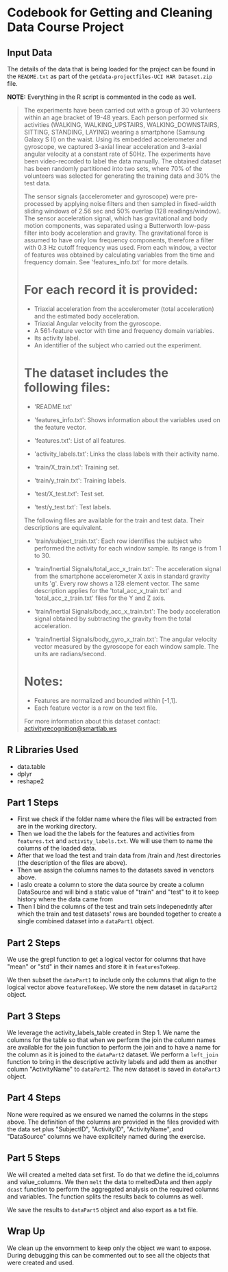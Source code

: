 # Codebook for Getting and Cleaning Data Course Project

## Input Data
The details of the data that is being loaded for the project can be found in the `README.txt` as part of the `getdata-projectfiles-UCI HAR Dataset.zip` file. 

**NOTE:** Everything in the R script is commented in the code as well.

<blockquote>
The experiments have been carried out with a group of 30 volunteers within an age bracket of 19-48 years. Each person performed six activities (WALKING, WALKING_UPSTAIRS, WALKING_DOWNSTAIRS, SITTING, STANDING, LAYING) wearing a smartphone (Samsung Galaxy S II) on the waist. Using its embedded accelerometer and gyroscope, we captured 3-axial linear acceleration and 3-axial angular velocity at a constant rate of 50Hz. The experiments have been video-recorded to label the data manually. The obtained dataset has been randomly partitioned into two sets, where 70% of the volunteers was selected for generating the training data and 30% the test data. 

The sensor signals (accelerometer and gyroscope) were pre-processed by applying noise filters and then sampled in fixed-width sliding windows of 2.56 sec and 50% overlap (128 readings/window). The sensor acceleration signal, which has gravitational and body motion components, was separated using a Butterworth low-pass filter into body acceleration and gravity. The gravitational force is assumed to have only low frequency components, therefore a filter with 0.3 Hz cutoff frequency was used. From each window, a vector of features was obtained by calculating variables from the time and frequency domain. See 'features_info.txt' for more details. 

For each record it is provided:
======================================

- Triaxial acceleration from the accelerometer (total acceleration) and the estimated body acceleration.
- Triaxial Angular velocity from the gyroscope. 
- A 561-feature vector with time and frequency domain variables. 
- Its activity label. 
- An identifier of the subject who carried out the experiment.

The dataset includes the following files:
=========================================

- 'README.txt'

- 'features_info.txt': Shows information about the variables used on the feature vector.

- 'features.txt': List of all features.

- 'activity_labels.txt': Links the class labels with their activity name.

- 'train/X_train.txt': Training set.

- 'train/y_train.txt': Training labels.

- 'test/X_test.txt': Test set.

- 'test/y_test.txt': Test labels.

The following files are available for the train and test data. Their descriptions are equivalent. 

- 'train/subject_train.txt': Each row identifies the subject who performed the activity for each window sample. Its range is from 1 to 30. 

- 'train/Inertial Signals/total_acc_x_train.txt': The acceleration signal from the smartphone accelerometer X axis in standard gravity units 'g'. Every row shows a 128 element vector. The same description applies for the 'total_acc_x_train.txt' and 'total_acc_z_train.txt' files for the Y and Z axis. 

- 'train/Inertial Signals/body_acc_x_train.txt': The body acceleration signal obtained by subtracting the gravity from the total acceleration. 

- 'train/Inertial Signals/body_gyro_x_train.txt': The angular velocity vector measured by the gyroscope for each window sample. The units are radians/second. 

Notes: 
======
- Features are normalized and bounded within [-1,1].
- Each feature vector is a row on the text file.

For more information about this dataset contact: activityrecognition@smartlab.ws
</blockquote>

## R Libraries Used

- data.table
- dplyr
- reshape2

## Part 1 Steps

* First we check if the folder name where the files will be extracted from are in the working directory.
* Then we load the the labels for the features and activities from `features.txt` and `activity_labels.txt`. We will use them to name the columns of the loaded data.
* After that we load the test and train data from /train and /test directories (the description of the files are above).
* Then we assign the columns names to the datasets saved in venctors above. 
* I aslo create a column to store the data source by create a column DataSource and will bind a static value of "train" and "test" to it to keep history where the data came from
* Then I bind the columns of the test and train sets indepenedntly after which the train and test datasets' rows are bounded together to create a single combined dataset into a `dataPart1` object.

## Part 2 Steps

We use the grepl function to get a logical vector for columns that have "mean" or "std" in their names and store it in `featuresToKeep`.

We then subset the `dataPart1` to include only the columns that align to the logical vector above `featureToKeep`. We store the new dataset in `dataPart2` object.

## Part 3 Steps

We leverage the activity_labels_table created in Step 1. We name the columns for the table so that when we perform the join the column names are available for the join function to perform the join and to have a name for the column as it is joined to the `dataPart2` dataset. We perform a `left_join` function to bring in the descriptive activity labels and add them as another column "ActivityName" to `dataPart2`. The new dataset is saved in `dataPart3` object.

## Part 4 Steps

None were required as we ensured we named the columns in the steps above. The definition of the columns are provided in the files provided with the data set plus "SubjectID", "ActivityID", "ActivityName", and "DataSource" columns we have explicitely named during the exercise.

## Part 5 Steps

We will created a melted data set first. To do that we define the id_columns and value_columns. We then `melt` the data to meltedData and then apply `dcast` function to perform the aggregated analysis on the required columns and variables. The function splits the results back to columns as well. 

We save the results to `dataPart5` object and also export as a txt file.

## Wrap Up

We clean up the envornment to keep only the object we want to expose. During debugging this can be commented out to see all the objects that were created and used. 